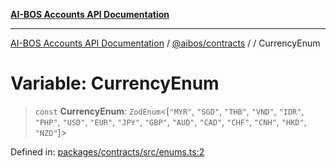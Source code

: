 [**AI-BOS Accounts API Documentation**](../../../README.md)

***

[AI-BOS Accounts API Documentation](../../../README.md) / [@aibos/contracts](../README.md) / [](../README.md) / CurrencyEnum

# Variable: CurrencyEnum

> `const` **CurrencyEnum**: `ZodEnum`\<\[`"MYR"`, `"SGD"`, `"THB"`, `"VND"`, `"IDR"`, `"PHP"`, `"USD"`, `"EUR"`, `"JPY"`, `"GBP"`, `"AUD"`, `"CAD"`, `"CHF"`, `"CNH"`, `"HKD"`, `"NZD"`\]\>

Defined in: [packages/contracts/src/enums.ts:2](https://github.com/pohlai88/accounts/blob/48103fb36d28b2b9bfb33472b6de2f719773cde9/packages/contracts/src/enums.ts#L2)
